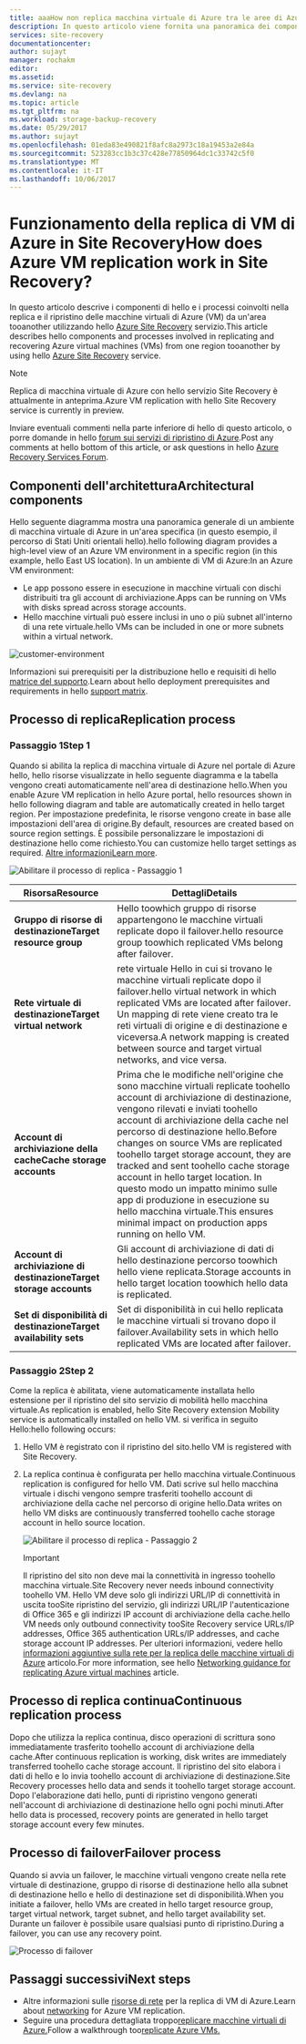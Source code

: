```yaml
---
title: aaaHow non replica macchina virtuale di Azure tra le aree di Azure di lavoro in Azure Site Recovery?  | Microsoft Docs
description: In questo articolo viene fornita una panoramica dei componenti e architettura utilizzata durante la replica delle macchine virtuali di Azure tra le aree di Azure tramite il servizio di Azure Site Recovery hello.
services: site-recovery
documentationcenter: 
author: sujayt
manager: rochakm
editor: 
ms.assetid: 
ms.service: site-recovery
ms.devlang: na
ms.topic: article
ms.tgt_pltfrm: na
ms.workload: storage-backup-recovery
ms.date: 05/29/2017
ms.author: sujayt
ms.openlocfilehash: 01eda83e490821f8afc8a2973c18a19453a2e84a
ms.sourcegitcommit: 523283cc1b3c37c428e77850964dc1c33742c5f0
ms.translationtype: MT
ms.contentlocale: it-IT
ms.lasthandoff: 10/06/2017
---
```

# <a name="how-does-azure-vm-replication-work-in-site-recovery"></a><span data-ttu-id="206e2-104">Funzionamento della replica di VM di Azure in Site Recovery</span><span class="sxs-lookup"><span data-stu-id="206e2-104">How does Azure VM replication work in Site Recovery?</span></span>


<span data-ttu-id="206e2-105">In questo articolo descrive i componenti di hello e i processi coinvolti nella replica e il ripristino delle macchine virtuali di Azure (VM) da un'area tooanother utilizzando hello [Azure Site Recovery](site-recovery-overview.md) servizio.</span><span class="sxs-lookup"><span data-stu-id="206e2-105">This article describes hello components and processes involved in replicating and recovering Azure virtual machines (VMs) from one region tooanother by using hello [Azure Site Recovery](site-recovery-overview.md) service.</span></span>

>[!NOTE]
><span data-ttu-id="206e2-106">Replica di macchina virtuale di Azure con hello servizio Site Recovery è attualmente in anteprima.</span><span class="sxs-lookup"><span data-stu-id="206e2-106">Azure VM replication with hello Site Recovery service is currently in preview.</span></span>

<span data-ttu-id="206e2-107">Inviare eventuali commenti nella parte inferiore di hello di questo articolo, o porre domande in hello [forum sui servizi di ripristino di Azure](https://social.msdn.microsoft.com/forums/azure/home?forum=hypervrecovmgr).</span><span class="sxs-lookup"><span data-stu-id="206e2-107">Post any comments at hello bottom of this article, or ask questions in hello [Azure Recovery Services Forum](https://social.msdn.microsoft.com/forums/azure/home?forum=hypervrecovmgr).</span></span>

## <a name="architectural-components"></a><span data-ttu-id="206e2-108">Componenti dell'architettura</span><span class="sxs-lookup"><span data-stu-id="206e2-108">Architectural components</span></span>

<span data-ttu-id="206e2-109">Hello seguente diagramma mostra una panoramica generale di un ambiente di macchina virtuale di Azure in un'area specifica (in questo esempio, il percorso di Stati Uniti orientali hello).</span><span class="sxs-lookup"><span data-stu-id="206e2-109">hello following diagram provides a high-level view of an Azure VM environment in a specific region (in this example, hello East US location).</span></span> <span data-ttu-id="206e2-110">In un ambiente di VM di Azure:</span><span class="sxs-lookup"><span data-stu-id="206e2-110">In an Azure VM environment:</span></span>
- <span data-ttu-id="206e2-111">Le app possono essere in esecuzione in macchine virtuali con dischi distribuiti tra gli account di archiviazione.</span><span class="sxs-lookup"><span data-stu-id="206e2-111">Apps can be running on VMs with disks spread across storage accounts.</span></span>
- <span data-ttu-id="206e2-112">Hello macchine virtuali può essere inclusi in uno o più subnet all'interno di una rete virtuale.</span><span class="sxs-lookup"><span data-stu-id="206e2-112">hello VMs can be included in one or more subnets within a virtual network.</span></span>

![customer-environment](./media/site-recovery-azure-to-azure-architecture/source-environment.png)

<span data-ttu-id="206e2-114">Informazioni sui prerequisiti per la distribuzione hello e requisiti di hello [matrice del supporto](site-recovery-support-matrix-azure-to-azure.md).</span><span class="sxs-lookup"><span data-stu-id="206e2-114">Learn about hello deployment prerequisites and requirements in hello [support matrix](site-recovery-support-matrix-azure-to-azure.md).</span></span>

## <a name="replication-process"></a><span data-ttu-id="206e2-115">Processo di replica</span><span class="sxs-lookup"><span data-stu-id="206e2-115">Replication process</span></span>

### <a name="step-1"></a><span data-ttu-id="206e2-116">Passaggio 1</span><span class="sxs-lookup"><span data-stu-id="206e2-116">Step 1</span></span>

<span data-ttu-id="206e2-117">Quando si abilita la replica di macchina virtuale di Azure nel portale di Azure hello, hello risorse visualizzate in hello seguente diagramma e la tabella vengono creati automaticamente nell'area di destinazione hello.</span><span class="sxs-lookup"><span data-stu-id="206e2-117">When you enable Azure VM replication in hello Azure portal, hello resources shown in hello following diagram and table are automatically created in hello target region.</span></span> <span data-ttu-id="206e2-118">Per impostazione predefinita, le risorse vengono create in base alle impostazioni dell'area di origine.</span><span class="sxs-lookup"><span data-stu-id="206e2-118">By default, resources are created based on source region settings.</span></span> <span data-ttu-id="206e2-119">È possibile personalizzare le impostazioni di destinazione hello come richiesto.</span><span class="sxs-lookup"><span data-stu-id="206e2-119">You can customize hello target settings as required.</span></span> <span data-ttu-id="206e2-120">[Altre informazioni](site-recovery-replicate-azure-to-azure.md)</span><span class="sxs-lookup"><span data-stu-id="206e2-120">[Learn more](site-recovery-replicate-azure-to-azure.md).</span></span>

![Abilitare il processo di replica - Passaggio 1](./media/site-recovery-azure-to-azure-architecture/enable-replication-step-1.png)

<span data-ttu-id="206e2-122">**Risorsa**</span><span class="sxs-lookup"><span data-stu-id="206e2-122">**Resource**</span></span> | <span data-ttu-id="206e2-123">**Dettagli**</span><span class="sxs-lookup"><span data-stu-id="206e2-123">**Details**</span></span>
--- | ---
<span data-ttu-id="206e2-124">**Gruppo di risorse di destinazione**</span><span class="sxs-lookup"><span data-stu-id="206e2-124">**Target resource group**</span></span> | <span data-ttu-id="206e2-125">Hello toowhich gruppo di risorse appartengono le macchine virtuali replicate dopo il failover.</span><span class="sxs-lookup"><span data-stu-id="206e2-125">hello resource group toowhich replicated VMs belong after failover.</span></span>
<span data-ttu-id="206e2-126">**Rete virtuale di destinazione**</span><span class="sxs-lookup"><span data-stu-id="206e2-126">**Target virtual network**</span></span> | <span data-ttu-id="206e2-127">rete virtuale Hello in cui si trovano le macchine virtuali replicate dopo il failover.</span><span class="sxs-lookup"><span data-stu-id="206e2-127">hello virtual network in which replicated VMs are located after failover.</span></span> <span data-ttu-id="206e2-128">Un mapping di rete viene creato tra le reti virtuali di origine e di destinazione e viceversa.</span><span class="sxs-lookup"><span data-stu-id="206e2-128">A network mapping is created between source and target virtual networks, and vice versa.</span></span>
<span data-ttu-id="206e2-129">**Account di archiviazione della cache**</span><span class="sxs-lookup"><span data-stu-id="206e2-129">**Cache storage accounts**</span></span> | <span data-ttu-id="206e2-130">Prima che le modifiche nell'origine che sono macchine virtuali replicate toohello account di archiviazione di destinazione, vengono rilevati e inviati toohello account di archiviazione della cache nel percorso di destinazione hello.</span><span class="sxs-lookup"><span data-stu-id="206e2-130">Before changes on source VMs are replicated toohello target storage account, they are tracked and sent toohello cache storage account in hello target location.</span></span> <span data-ttu-id="206e2-131">In questo modo un impatto minimo sulle app di produzione in esecuzione su hello macchina virtuale.</span><span class="sxs-lookup"><span data-stu-id="206e2-131">This ensures minimal impact on production apps running on hello VM.</span></span>
<span data-ttu-id="206e2-132">**Account di archiviazione di destinazione**</span><span class="sxs-lookup"><span data-stu-id="206e2-132">**Target storage accounts**</span></span>  | <span data-ttu-id="206e2-133">Gli account di archiviazione di dati di hello destinazione percorso toowhich hello viene replicata.</span><span class="sxs-lookup"><span data-stu-id="206e2-133">Storage accounts in hello target location toowhich hello data is replicated.</span></span>
<span data-ttu-id="206e2-134">**Set di disponibilità di destinazione**</span><span class="sxs-lookup"><span data-stu-id="206e2-134">**Target availability sets**</span></span>  | <span data-ttu-id="206e2-135">Set di disponibilità in cui hello replicata le macchine virtuali si trovano dopo il failover.</span><span class="sxs-lookup"><span data-stu-id="206e2-135">Availability sets in which hello replicated VMs are located after failover.</span></span>

### <a name="step-2"></a><span data-ttu-id="206e2-136">Passaggio 2</span><span class="sxs-lookup"><span data-stu-id="206e2-136">Step 2</span></span>

<span data-ttu-id="206e2-137">Come la replica è abilitata, viene automaticamente installata hello estensione per il ripristino del sito servizio di mobilità hello macchina virtuale.</span><span class="sxs-lookup"><span data-stu-id="206e2-137">As replication is enabled, hello Site Recovery extension Mobility service is automatically installed on hello VM.</span></span> <span data-ttu-id="206e2-138">si verifica in seguito Hello:</span><span class="sxs-lookup"><span data-stu-id="206e2-138">hello following occurs:</span></span>

1. <span data-ttu-id="206e2-139">Hello VM è registrato con il ripristino del sito.</span><span class="sxs-lookup"><span data-stu-id="206e2-139">hello VM is registered with Site Recovery.</span></span>

2. <span data-ttu-id="206e2-140">La replica continua è configurata per hello macchina virtuale.</span><span class="sxs-lookup"><span data-stu-id="206e2-140">Continuous replication is configured for hello VM.</span></span> <span data-ttu-id="206e2-141">Dati scrive sul hello macchina virtuale i dischi vengono sempre trasferiti toohello account di archiviazione della cache nel percorso di origine hello.</span><span class="sxs-lookup"><span data-stu-id="206e2-141">Data writes on hello VM disks are continuously transferred toohello cache storage account in hello source location.</span></span>

   ![Abilitare il processo di replica - Passaggio 2](./media/site-recovery-azure-to-azure-architecture/enable-replication-step-2.png)

   >[!IMPORTANT]
   > <span data-ttu-id="206e2-143">Il ripristino del sito non deve mai la connettività in ingresso toohello macchina virtuale.</span><span class="sxs-lookup"><span data-stu-id="206e2-143">Site Recovery never needs inbound connectivity toohello VM.</span></span> <span data-ttu-id="206e2-144">Hello VM deve solo gli indirizzi URL/IP di connettività in uscita tooSite ripristino del servizio, gli indirizzi URL/IP l'autenticazione di Office 365 e gli indirizzi IP account di archiviazione della cache.</span><span class="sxs-lookup"><span data-stu-id="206e2-144">hello VM needs only outbound connectivity tooSite Recovery service URLs/IP addresses, Office 365 authentication URLs/IP addresses, and cache storage account IP addresses.</span></span> <span data-ttu-id="206e2-145">Per ulteriori informazioni, vedere hello [informazioni aggiuntive sulla rete per la replica delle macchine virtuali di Azure](site-recovery-azure-to-azure-networking-guidance.md) articolo.</span><span class="sxs-lookup"><span data-stu-id="206e2-145">For more information, see hello [Networking guidance for replicating Azure virtual machines](site-recovery-azure-to-azure-networking-guidance.md) article.</span></span>

## <a name="continuous-replication-process"></a><span data-ttu-id="206e2-146">Processo di replica continua</span><span class="sxs-lookup"><span data-stu-id="206e2-146">Continuous replication process</span></span>

<span data-ttu-id="206e2-147">Dopo che utilizza la replica continua, disco operazioni di scrittura sono immediatamente trasferito toohello account di archiviazione della cache.</span><span class="sxs-lookup"><span data-stu-id="206e2-147">After continuous replication is working, disk writes are immediately transferred toohello cache storage account.</span></span> <span data-ttu-id="206e2-148">Il ripristino del sito elabora i dati di hello e lo invia toohello account di archiviazione di destinazione.</span><span class="sxs-lookup"><span data-stu-id="206e2-148">Site Recovery processes hello data and sends it toohello target storage account.</span></span> <span data-ttu-id="206e2-149">Dopo l'elaborazione dati hello, punti di ripristino vengono generati nell'account di archiviazione di destinazione hello ogni pochi minuti.</span><span class="sxs-lookup"><span data-stu-id="206e2-149">After hello data is processed, recovery points are generated in hello target storage account every few minutes.</span></span>

## <a name="failover-process"></a><span data-ttu-id="206e2-150">Processo di failover</span><span class="sxs-lookup"><span data-stu-id="206e2-150">Failover process</span></span>

<span data-ttu-id="206e2-151">Quando si avvia un failover, le macchine virtuali vengono create nella rete virtuale di destinazione, gruppo di risorse di destinazione hello alla subnet di destinazione hello e hello di destinazione set di disponibilità.</span><span class="sxs-lookup"><span data-stu-id="206e2-151">When you initiate a failover, hello VMs are created in hello target resource group, target virtual network, target subnet, and hello target availability set.</span></span> <span data-ttu-id="206e2-152">Durante un failover è possibile usare qualsiasi punto di ripristino.</span><span class="sxs-lookup"><span data-stu-id="206e2-152">During a failover, you can use any recovery point.</span></span>

![Processo di failover](./media/site-recovery-azure-to-azure-architecture/failover.png)

## <a name="next-steps"></a><span data-ttu-id="206e2-154">Passaggi successivi</span><span class="sxs-lookup"><span data-stu-id="206e2-154">Next steps</span></span>

- <span data-ttu-id="206e2-155">Altre informazioni sulle [risorse di rete](site-recovery-azure-to-azure-networking-guidance.md) per la replica di VM di Azure.</span><span class="sxs-lookup"><span data-stu-id="206e2-155">Learn about [networking](site-recovery-azure-to-azure-networking-guidance.md) for Azure VM replication.</span></span>
- <span data-ttu-id="206e2-156">Seguire una procedura dettagliata troppo[replicare macchine virtuali di Azure.](site-recovery-azure-to-azure.md)</span><span class="sxs-lookup"><span data-stu-id="206e2-156">Follow a walkthrough too[replicate Azure VMs.](site-recovery-azure-to-azure.md)</span></span>
